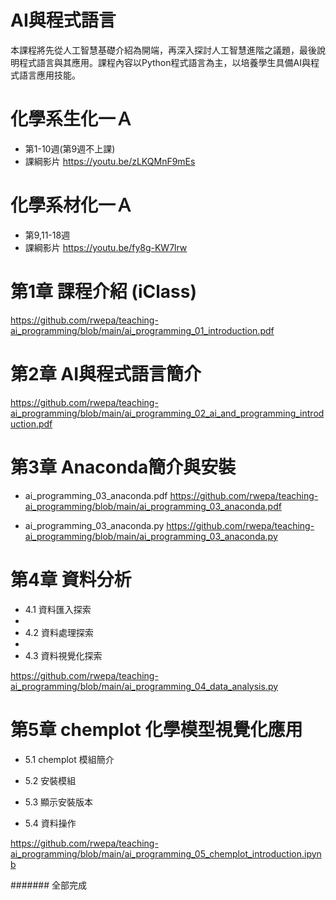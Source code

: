 # AI與程式語言

本課程將先從人工智慧基礎介紹為開端，再深入探討人工智慧進階之議題，最後說明程式語言與其應用。課程內容以Python程式語言為主，以培養學生具備AI與程式語言應用技能。

# 化學系生化一Ａ

+ 第1-10週(第9週不上課)
+ 課綱影片 https://youtu.be/zLKQMnF9mEs

# 化學系材化一Ａ

+ 第9,11-18週
+ 課綱影片 https://youtu.be/fy8g-KW7lrw

# 第1章 課程介紹 (iClass)
https://github.com/rwepa/teaching-ai_programming/blob/main/ai_programming_01_introduction.pdf

# 第2章 AI與程式語言簡介
https://github.com/rwepa/teaching-ai_programming/blob/main/ai_programming_02_ai_and_programming_introduction.pdf

# 第3章 Anaconda簡介與安裝

+ ai_programming_03_anaconda.pdf
https://github.com/rwepa/teaching-ai_programming/blob/main/ai_programming_03_anaconda.pdf

+ ai_programming_03_anaconda.py
https://github.com/rwepa/teaching-ai_programming/blob/main/ai_programming_03_anaconda.py

# 第4章 資料分析

+ 4.1 資料匯入探索
+ 
+ 4.2 資料處理探索
+ 
+ 4.3 資料視覺化探索

https://github.com/rwepa/teaching-ai_programming/blob/main/ai_programming_04_data_analysis.py

# 第5章 chemplot 化學模型視覺化應用

+ 5.1 chemplot 模組簡介

+ 5.2 安裝模組

+ 5.3 顯示安裝版本

+ 5.4 資料操作

https://github.com/rwepa/teaching-ai_programming/blob/main/ai_programming_05_chemplot_introduction.ipynb

####### 全部完成
